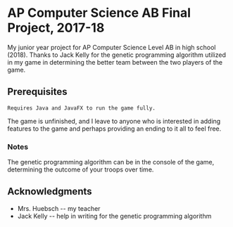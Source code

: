 # AP Computer Science AB Final Project, 2017-18

My junior year project for AP Computer Science Level AB in high school (2018). Thanks to Jack Kelly for the genetic programming algorithm utilized in my game in determining the better team between the two players of the game.

## Prerequisites

```
Requires Java and JavaFX to run the game fully. 
```

The game is unfinished, and I leave to anyone who is interested in adding features to the game and perhaps providing an ending to it all to feel free.

### Notes

The genetic programming algorithm can be in the console of the game, determining the outcome of your troops over time.

## Acknowledgments
* Mrs. Huebsch -- my teacher
* Jack Kelly -- help in writing for the genetic programming algorithm
